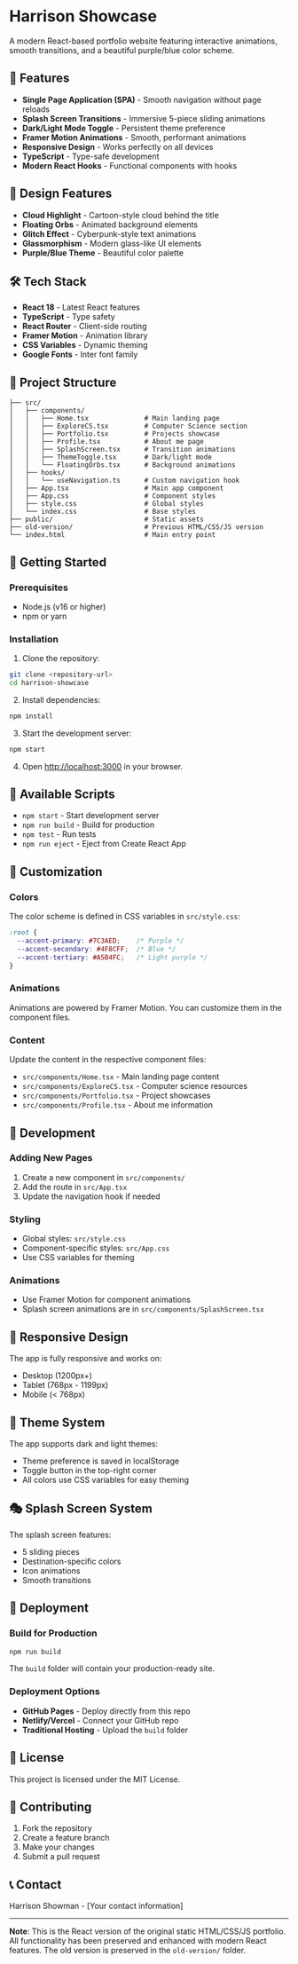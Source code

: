 # Harrison Showcase

A modern React-based portfolio website featuring interactive animations, smooth transitions, and a beautiful purple/blue color scheme.

## 🚀 Features

- **Single Page Application (SPA)** - Smooth navigation without page reloads
- **Splash Screen Transitions** - Immersive 5-piece sliding animations
- **Dark/Light Mode Toggle** - Persistent theme preference
- **Framer Motion Animations** - Smooth, performant animations
- **Responsive Design** - Works perfectly on all devices
- **TypeScript** - Type-safe development
- **Modern React Hooks** - Functional components with hooks

## 🎨 Design Features

- **Cloud Highlight** - Cartoon-style cloud behind the title
- **Floating Orbs** - Animated background elements
- **Glitch Effect** - Cyberpunk-style text animations
- **Glassmorphism** - Modern glass-like UI elements
- **Purple/Blue Theme** - Beautiful color palette

## 🛠️ Tech Stack

- **React 18** - Latest React features
- **TypeScript** - Type safety
- **React Router** - Client-side routing
- **Framer Motion** - Animation library
- **CSS Variables** - Dynamic theming
- **Google Fonts** - Inter font family

## 📁 Project Structure

```
├── src/
│   ├── components/
│   │   ├── Home.tsx              # Main landing page
│   │   ├── ExploreCS.tsx         # Computer Science section
│   │   ├── Portfolio.tsx         # Projects showcase
│   │   ├── Profile.tsx           # About me page
│   │   ├── SplashScreen.tsx      # Transition animations
│   │   ├── ThemeToggle.tsx       # Dark/light mode
│   │   └── FloatingOrbs.tsx      # Background animations
│   ├── hooks/
│   │   └── useNavigation.ts      # Custom navigation hook
│   ├── App.tsx                   # Main app component
│   ├── App.css                   # Component styles
│   ├── style.css                 # Global styles
│   └── index.css                 # Base styles
├── public/                       # Static assets
├── old-version/                  # Previous HTML/CSS/JS version
└── index.html                    # Main entry point
```

## 🚀 Getting Started

### Prerequisites

- Node.js (v16 or higher)
- npm or yarn

### Installation

1. Clone the repository:
```bash
git clone <repository-url>
cd harrison-showcase
```

2. Install dependencies:
```bash
npm install
```

3. Start the development server:
```bash
npm start
```

4. Open [http://localhost:3000](http://localhost:3000) in your browser.

## 🎯 Available Scripts

- `npm start` - Start development server
- `npm run build` - Build for production
- `npm test` - Run tests
- `npm run eject` - Eject from Create React App

## 🎨 Customization

### Colors
The color scheme is defined in CSS variables in `src/style.css`:

```css
:root {
  --accent-primary: #7C3AED;    /* Purple */
  --accent-secondary: #4F8CFF;  /* Blue */
  --accent-tertiary: #A5B4FC;   /* Light purple */
}
```

### Animations
Animations are powered by Framer Motion. You can customize them in the component files.

### Content
Update the content in the respective component files:
- `src/components/Home.tsx` - Main landing page content
- `src/components/ExploreCS.tsx` - Computer science resources
- `src/components/Portfolio.tsx` - Project showcases
- `src/components/Profile.tsx` - About me information

## 🔧 Development

### Adding New Pages
1. Create a new component in `src/components/`
2. Add the route in `src/App.tsx`
3. Update the navigation hook if needed

### Styling
- Global styles: `src/style.css`
- Component-specific styles: `src/App.css`
- Use CSS variables for theming

### Animations
- Use Framer Motion for component animations
- Splash screen animations are in `src/components/SplashScreen.tsx`

## 📱 Responsive Design

The app is fully responsive and works on:
- Desktop (1200px+)
- Tablet (768px - 1199px)
- Mobile (< 768px)

## 🌙 Theme System

The app supports dark and light themes:
- Theme preference is saved in localStorage
- Toggle button in the top-right corner
- All colors use CSS variables for easy theming

## 🎭 Splash Screen System

The splash screen features:
- 5 sliding pieces
- Destination-specific colors
- Icon animations
- Smooth transitions

## 🚀 Deployment

### Build for Production
```bash
npm run build
```

The `build` folder will contain your production-ready site.

### Deployment Options
- **GitHub Pages** - Deploy directly from this repo
- **Netlify/Vercel** - Connect your GitHub repo
- **Traditional Hosting** - Upload the `build` folder

## 📄 License

This project is licensed under the MIT License.

## 🤝 Contributing

1. Fork the repository
2. Create a feature branch
3. Make your changes
4. Submit a pull request

## 📞 Contact

Harrison Showman - [Your contact information]

---

**Note**: This is the React version of the original static HTML/CSS/JS portfolio. All functionality has been preserved and enhanced with modern React features. The old version is preserved in the `old-version/` folder.